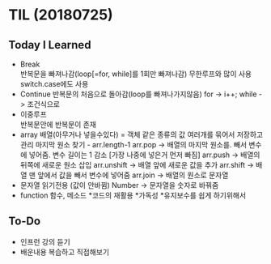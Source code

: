 # TIL (20180725)

## Today I Learned

- Break  
    반복문을 빠져나감(loop[=for, while]를 1회만 빠져나감)
    무한루프와 많이 사용
	switch.case에도 사용
- Continue 
    반복문의 처음으로 돌아감(loop를 빠져나가지않음)
	for -> i++;
    while -> 조건식으로
- 이중루프  
    반복문안에 반복문이 존재
- array 
    배열(아무거나 넣을수있다) = 객체
    같은 종류의 값 여러개를 묶어서 저장하고 관리
    마지막 원소 찾기 - arr.length-1
    arr.pop -> 배열의 마지막 원소를. 빼서 변수에 넣어줌. 변수 길이는 1 감소 [가장 나중에 넣은거 먼저 빠짐]
    arr.push -> 배열의 뒤쪽에 새로운 원소 삽입
    arr.unshift -> 배열 앞에 새로운 값을 추가
    arr.shift -> 배열 맨 앞에서 값을 빼서 변수에 넣어줌
    arr.join -> 배열의 원소로 문자열
- 문자열
    읽기전용 (값이 안바뀜) 
	Number -> 문자열을 숫자로 바꿔줌
- function
    함수, 메소드
    *코드의 재활용 
    *가독성
    *유지보수를 쉽게 하기위해서

## To-Do

- 인프런 강의 듣기 
- 배운내용 복습하고 직접해보기

